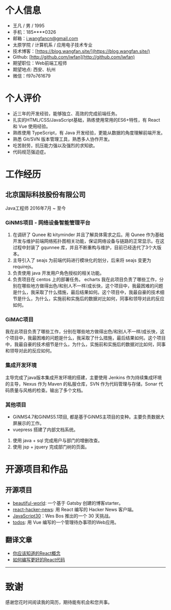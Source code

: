 # 个人信息

- 王凡 / 男 / 1995
- 手机：185****0326
- 邮箱：i.wangfancn@gmail.com
- 太原学院 / 计算机系 / 应用电子技术专业
- 技术博客：[https://blog.wangfan.site/](https://blog.wangfan.site/)
- Github: [http://github.com/iwfan](http://github.com/iwfan)
- 期望职位：Web前端工程师
- 期望地点: 西安、杭州
- 微信：f97o761679

# 个人评价

* 近三年的开发经验，能够独立、高效的完成前端任务。
* 扎实的HTML/CSS/JavaScript基础，熟练使用常用的ES6+特性，有 React 和 Vue 使用经验。
* 熟练使用 TypeScript，有 Java 开发经验，更能从数据的角度理解前端开发。
* 熟悉 Git/SVN 版本管理工具，熟悉多人协作开发。
* 吃苦耐劳，抗压能力强以及强烈的求知欲。
* 代码规范强迫症。

# 工作经历
 
## 北京国际科技股份有限公司
 
Java工程师 2016年7月 ~ 至今

### GiNMS项目 - 网络设备智能管理平台
 1. 在调研了 Qunee 和 kityminder 并且了解具体需求之后。用 Qunee 作为基础开发与维护前端网络拓扑图相关功能，保证网络设备与链路的正常显示。在这过程中封装了 gqunnee 库，并且不断重构与维护，目前已经迭代了3个大版本。
 2. 主导引入了 seajs 为前端代码进行模块化的划分，后来将 seajs 变更为 requirejs。
 3. 负责使用 java 开发用户角色授权的相关功能。
 4. 负责项目在 centos 上的部署任务。
 echarts
我在此项目负责了哪些工作，分别在哪些地方做得出色/和别人不一样/成长快，这个项目中，我最困难的问题是什么，我采取了什么措施，最后结果如何。这个项目中，我最自豪的技术细节是什么，为什么，实施前和实施后的数据对比如何，同事和领导对此的反应如何。

### GiMAC项目 
我在此项目负责了哪些工作，分别在哪些地方做得出色/和别人不一样/成长快，这个项目中，我最困难的问题是什么，我采取了什么措施，最后结果如何。这个项目中，我最自豪的技术细节是什么，为什么，实施前和实施后的数据对比如何，同事和领导对此的反应如何。

### 集成开发环境

主导完成了java版本集成开发环境的搭建，主要使用 Jenkins 作为持续集成环境的主导，Nexus 作为 Maven 的私服仓库，SVN 作为代码管理与存储，Sonar 代码质量与风格的检查。输出了多个文档。

### 其他项目

 * GiNMS4.7和GiNMS5.1项目, 都是基于GiNMS主项目的变种。主要负责数据大屏展示的工作。
 * vuepress 搭建了内部文档系统。

 1. 使用 java + sql 完成用户与部门的增删改查。
 2. 使用 jsp + jquery 完成部门树的页面。

# 开源项目和作品

## 开源项目

* [beautiful-world](https://github.com/iwfan/beautiful-world): 一个基于 Gatsby 创建的博客starter。
* [react-hacker-news](https://github.com/iwfan/react-hacker-news): 用 React 编写的 Hacker News 客户端。
* [JavaScript30](https://github.com/iwfan/JavaScript30/)：Wes Bos 推出的一个 30 天挑战。
* [todos](https://github.com/iwfan/todos): 用 Vue 编写的一个管理待办事项的Web应用。

## 翻译文章

* [你应该知道的React概念](https://blog.wangfan.site/post/these-are-the-concepts-you-should-know-in-react-js/)
* [如何编写更好的React代码](https://blog.wangfan.site/post/how-to-write-better-code-in-react/)

---

# 致谢

感谢您花时间阅读我的简历，期待能有机会和您共事。
